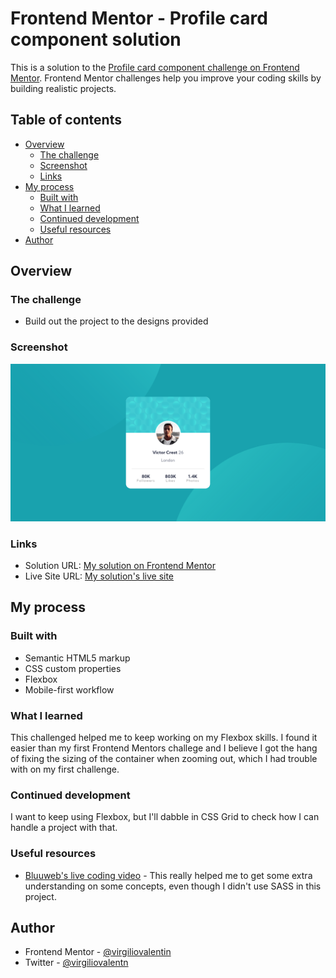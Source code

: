 # Frontend Mentor - Profile card component solution

This is a solution to the [Profile card component challenge on Frontend Mentor](https://www.frontendmentor.io/challenges/profile-card-component-cfArpWshJ). Frontend Mentor challenges help you improve your coding skills by building realistic projects. 

## Table of contents

- [Overview](#overview)
  - [The challenge](#the-challenge)
  - [Screenshot](#screenshot)
  - [Links](#links)
- [My process](#my-process)
  - [Built with](#built-with)
  - [What I learned](#what-i-learned)
  - [Continued development](#continued-development)
  - [Useful resources](#useful-resources)
- [Author](#author)

## Overview

### The challenge

- Build out the project to the designs provided

### Screenshot

![Desktop view screenshot](images/screenshot.png)

### Links

- Solution URL: [My solution on Frontend Mentor](https://www.frontendmentor.io/solutions/profile-card-component-using-flexbox-FedLOeNj5)
- Live Site URL: [My solution's live site](https://virgiliovalentin.github.io/html-css-playground/profile-card/)

## My process

### Built with

- Semantic HTML5 markup
- CSS custom properties
- Flexbox
- Mobile-first workflow

### What I learned

This challenged helped me to keep working on my Flexbox skills. I found it easier than my first Frontend Mentors challege and I believe I got the hang of fixing the sizing of the container when zooming out, which I had trouble with on my first challenge.

### Continued development

I want to keep using Flexbox, but I'll dabble in CSS Grid to check how I can handle a project with that. 

### Useful resources

- [Bluuweb's live coding video](https://www.youtube.com/watch?v=Xe_qNR1mmCg) - This really helped me to get some extra understanding on some concepts, even though I didn't use SASS in this project.

## Author

- Frontend Mentor - [@virgiliovalentin](https://www.frontendmentor.io/profile/virgiliovalentin)
- Twitter - [@virgiliovalentn](https://www.twitter.com/virgiliovalentn)